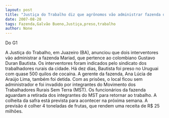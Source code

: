 ```yaml
---
layout: post
title: "Justiça do Trabalho diz que agrônomos vão administrar fazenda de colombiano preso"
date: 2007-08-28
tags: Fazenda,Galvão Bueno,Justiça,preso,trabalho
author: None
---
```


Do G1

A Justi&ccedil;a do Trabalho, em Juazeiro (BA), anunciou que dois interventores v&atilde;o administrar a fazenda Mariad, que pertence ao colombiano Gustavo Duran Bautista.
Os interventores foram indicados pelo sindicato dos trabalhadores rurais da cidade.
H&aacute; dez dias, Bautista foi preso no Uruguai com quase 500 quilos de coca&iacute;na. A gerente da fazenda, Ana L&uacute;cia de Ara&uacute;jo Lima, tamb&eacute;m foi detida. Com as pris&otilde;es, o local ficou sem administrador e foi invadido por integrantes do Movimento dos Trabalhadores Rurais Sem Terra (MST).
Os funcion&aacute;rios da fazenda aguardam a retirada dos integrantes do MST para retornar ao trabalho. A colheita da safra est&aacute; prevista para acontecer na pr&oacute;xima semana. A previs&atilde;o &eacute; colher 4 toneladas de frutas, que rendem uma receita de R$ 25 milh&otilde;es. 